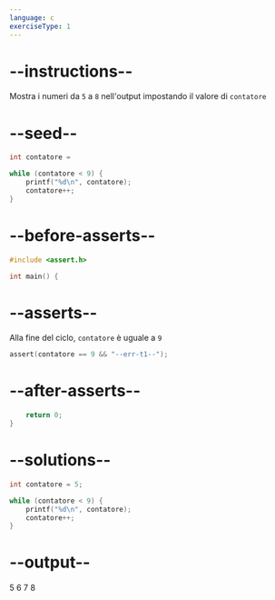 ```yaml
---
language: c
exerciseType: 1
---
```


# --instructions--

Mostra i numeri da `5` a `8` nell'output impostando il valore di `contatore`

# --seed--

```c
int contatore = 

while (contatore < 9) {
    printf("%d\n", contatore);
    contatore++;
}
```

# --before-asserts--

```c
#include <assert.h>

int main() {
```

# --asserts--

Alla fine del ciclo, `contatore` è uguale a `9` 

```c
assert(contatore == 9 && "--err-t1--");
```

# --after-asserts--

```c
    return 0;
}
```

# --solutions--

```c
int contatore = 5;

while (contatore < 9) {
    printf("%d\n", contatore);
    contatore++;
}
```

# --output--

5
6
7
8
